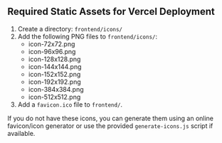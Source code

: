 ## Required Static Assets for Vercel Deployment

1. Create a directory: `frontend/icons/`
2. Add the following PNG files to `frontend/icons/`:
   - icon-72x72.png
   - icon-96x96.png
   - icon-128x128.png
   - icon-144x144.png
   - icon-152x152.png
   - icon-192x192.png
   - icon-384x384.png
   - icon-512x512.png
3. Add a `favicon.ico` file to `frontend/`.

If you do not have these icons, you can generate them using an online favicon/icon generator or use the provided `generate-icons.js` script if available. 